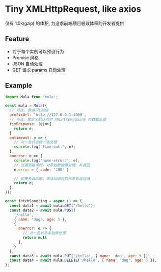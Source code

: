 # Tiny XMLHttpRequest, like axios

仅有 1.5k(gzip) 的体积, 为追求前端项目极致体积的开发者提供

## Feature

- 对于每个实例可以预设行为
- Promise 风格
- JSON 自动处理
- GET 请求 params 自动处理

## Example

```js
import Mula from 'mula';

const mula = Mula({
  // 可选，请求URL前缀
  prefixUrl: 'http://127.0.0.1:4000',
  // 可选，重定义默认的对 XMLHttpRequire 的数据处理
  fixResponse: (e)=>{
    return e;
  }
  ontimeout: e => {
    // 对一些状态统一做处理
    console.log('time-out:', e);
  },
  onerror: e => {
    console.log('have-error:', e);
    // 当遇到错误时，对原始数据做处理，并返回
    e.error = { code: '200' };

    // 如果有返回值，该返回值会取代原有返回值
    return e;
  },
});

const fetchSometing = async () => {
  const data1 = await mula.GET('/hello');
  const data2 = await mula.POST(
    '/hello',
    { name: 'dog', age: 5 },
    {
      onerror: e => {
        // 对一些状态单独做处理
        return null
      },
    }
  );
  const data3 = await mula.PUT('/hello', { name: 'dog', age: 5 });
  const data4 = await mula.DELETE('/hello', { name: 'dog', age: 5 });
};
```
